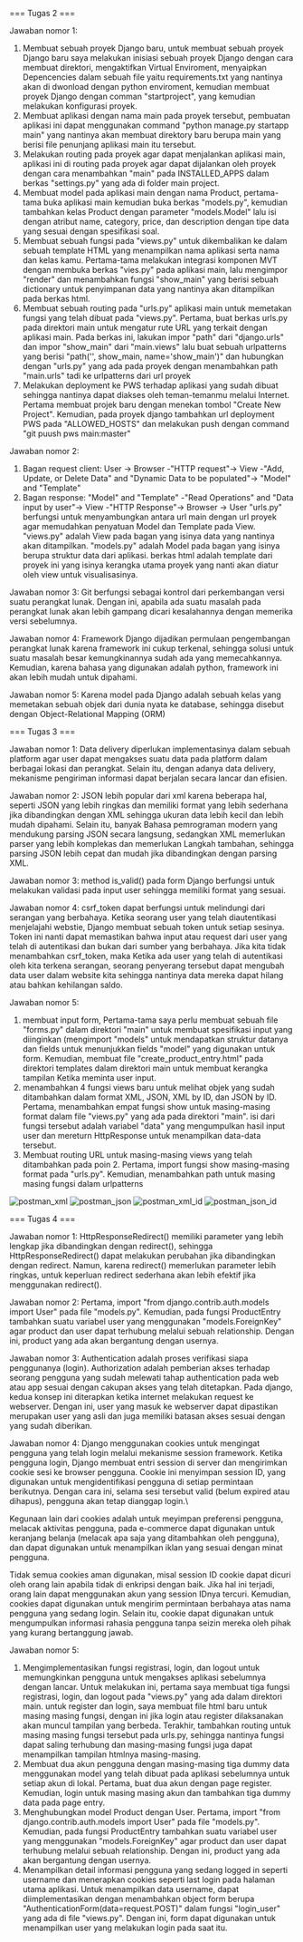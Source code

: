 === Tugas 2 ===

Jawaban nomor 1:
1) Membuat sebuah proyek Django baru, untuk membuat sebuah proyek Django baru saya melakukan inisiasi sebuah proyek Django dengan cara membuat direktori, mengaktifkan Virtual Enviroment, menyaipkan Depencencies dalam sebuah file yaitu requirements.txt yang nantinya akan di dwonload dengan python enviroment, kemudian membuat proyek Django dengan comman "startproject", yang kemudian melakukan konfigurasi proyek.
2) Membuat aplikasi dengan nama main pada proyek tersebut, pembuatan aplikasi ini dapat menggunakan command "python manage.py startapp main" yang nantinya akan membuat direktory baru berupa main yang berisi file penunjang aplikasi main itu tersebut. 
3) Melakukan routing pada proyek agar dapat menjalankan aplikasi main, aplikasi ini di routing pada proyek agar dapat dijalankan oleh proyek dengan cara menambahkan "main" pada INSTALLED_APPS dalam berkas "settings.py" yang ada di folder main project.
4) Membuat model pada aplikasi main dengan nama Product, pertama-tama buka aplikasi main kemudian buka berkas "models.py", kemudian tambahkan kelas Product dengan parameter "models.Model" lalu isi dengan atribut name, category, price, dan description dengan tipe data yang sesuai dengan spesifikasi soal.
5) Membuat sebuah fungsi pada "views.py" untuk dikembalikan ke dalam sebuah template HTML yang menampilkan nama aplikasi serta nama dan kelas kamu. Pertama-tama melakukan integrasi komponen MVT dengan membuka berkas "vies.py" pada aplikasi main, lalu mengimpor "render" dan menambahkan fungsi "show_main" yang berisi sebuah dictionary untuk penyimpanan data yang nantinya akan ditampilkan pada berkas html.
6) Membuat sebuah routing pada "urls.py" aplikasi main untuk memetakan fungsi yang telah dibuat pada "views.py". Pertama, buat berkas urls.py pada direktori main untuk mengatur rute URL yang terkait dengan aplikasi main. Pada berkas ini, lakukan impor "path" dari "django.urls" dan impor "show_main" dari "main.views" lalu buat sebuah urlpatterns yang berisi "path('', show_main, name='show_main')" dan hubungkan dengan "urls.py" yang ada pada proyek dengan menambahkan path "main.urls" tadi ke urlpatterns dari url proyek
7) Melakukan deployment ke PWS terhadap aplikasi yang sudah dibuat sehingga nantinya dapat diakses oleh teman-temanmu melalui Internet. Pertama membuat projek baru dengan menekan tombol "Create New Project". Kemudian, pada proyek django tambahkan url deployment PWS pada "ALLOWED_HOSTS" dan melakukan push dengan command "git puush pws main:master"

Jawaban nomor 2:
1) Bagan request client: User -> Browser -"HTTP request"-> View -"Add, Update, or Delete Data" and "Dynamic Data to be populated"-> "Model" and "Template"
2) Bagan response: "Model" and "Template" -"Read Operations" and "Data input by user"-> View -"HTTP Response"-> Browser -> User
"urls.py" berfungsi untuk menyambungkan antara url main dengan url proyek agar memudahkan penyatuan Model dan Template pada View. "views.py" adalah View pada bagan yang isinya data yang nantinya akan ditampilkan. "models.py" adalah Model pada bagan yang isinya berupa struktur data dari aplikasi. berkas html adalah template dari proyek ini yang isinya kerangka utama proyek yang nanti akan diatur oleh view untuk visualisasinya.

Jawaban nomor 3:
Git berfungsi sebagai kontrol dari perkembangan versi suatu perangkat lunak. Dengan ini, apabila ada suatu masalah pada perangkat lunak akan lebih gampang dicari kesalahannya dengan memerika versi sebelumnya.

Jawaban nomor 4:
Framework Django dijadikan permulaan pengembangan perangkat lunak karena framework ini cukup terkenal, sehingga solusi untuk suatu masalah besar kemungkinannya sudah ada yang memecahkannya. Kemudian, karena bahasa yang digunakan adalah python, framework ini akan lebih mudah untuk dipahami.

Jawaban nomor 5:
Karena model pada Django adalah sebuah kelas yang memetakan sebuah objek dari dunia nyata ke database, sehingga disebut dengan Object-Relational Mapping (ORM)

=== Tugas 3 ===

Jawaban nomor 1:
Data delivery diperlukan implementasinya dalam sebuah platform agar user dapat mengakses suatu data pada platform dalam berbagai lokasi dan perangkat. Selain itu, dengan adanya data delivery, mekanisme pengiriman informasi dapat berjalan secara lancar dan efisien.

Jawaban nomor 2:
JSON lebih popular dari xml karena beberapa hal, seperti JSON yang lebih ringkas dan memiliki format yang  lebih sederhana jika dibandingkan dengan XML sehingga ukuran data lebih kecil dan lebih mudah dipahami. Selain itu, banyak Bahasa pemrograman modern yang mendukung parsing JSON secara langsung, sedangkan XML memerlukan parser yang lebih komplekas dan memerlukan Langkah tambahan, sehingga parsing JSON lebih cepat dan mudah jika dibandingkan dengan parsing XML.

Jawaban nomor 3:
method is_valid() pada form Django berfungsi untuk melakukan validasi pada input user sehingga memiliki format yang sesuai.

Jawaban nomor 4:
csrf_token dapat berfungsi untuk melindungi dari serangan yang berbahaya. Ketika seorang user yang telah diautentikasi menjelajahi webstie, Django membuat sebuah token untuk setiap sesinya. Token ini nanti dapat memastikan bahwa input atau request dari user yang telah di autentikasi dan bukan dari sumber yang berbahaya. Jika kita tidak menambahkan csrf_token, maka Ketika ada user yang telah di autentikasi oleh kita terkena serangan, seorang penyerang tersebut dapat mengubah data user dalam website kita sehingga nantinya data mereka dapat hilang atau bahkan kehilangan saldo.

Jawaban nomor 5:
1) membuat input form, Pertama-tama saya perlu membuat sebuah file "forms.py" dalam direktori "main" untuk membuat spesifikasi input yang diinginkan (mengimport "models" untuk mendapatkan struktur datanya dan fields untuk menunjukkan fields "model" yang digunakan untuk form. Kemudian, membuat file "create_product_entry.html" pada direktori templates dalam direktori main untuk membuat kerangka tampilan Ketika meminta user input.
2) menambahkan 4 fungsi views baru untuk melihat objek yang sudah ditambahkan dalam format XML, JSON, XML by ID, dan JSON by ID. Pertama, menambahkan empat fungsi show untuk masing-masing format dalam file "views.py" yang ada pada direktori "main". isi dari fungsi tersebut adalah variabel "data" yang mengumpulkan hasil input user dan mereturn HttpResponse untuk menampilkan data-data tersebut.
3) Membuat routing URL untuk masing-masing views yang telah ditambahkan pada poin 2. Pertama, import fungsi show masing-masing format pada "urls.py". Kemudian, menambahkan path untuk masing masing fungsi dalam urlpatterns

![postman_xml](https://github.com/user-attachments/assets/797eafef-3e9c-4a55-94e7-49736e093417)
![postman_json](https://github.com/user-attachments/assets/7e5a62d2-1de9-4000-8b1c-04c1674076a4)
![postman_xml_id](https://github.com/user-attachments/assets/4d3b4167-76e9-4c1c-86d2-50fdcf667f28)
![postman_json_id](https://github.com/user-attachments/assets/0ff86db8-4c76-41d4-bccb-18e52c33b925)

=== Tugas 4 ===

Jawaban nomor 1:
HttpResponseRedirect() memiliki parameter yang lebih lengkap jika dibandingkan dengan redirect(), sehingga HttpResponseRedirect() dapat melakukan perubahan jika dibandingkan dengan redirect. Namun, karena redirect() memerlukan parameter lebih ringkas, untuk keperluan redirect sederhana akan lebih efektif jika menggunakan redirect().

Jawaban nomor 2:
Pertama, import "from django.contrib.auth.models import User" pada file "models.py". Kemudian, pada fungsi ProductEntry tambahkan suatu variabel user yang menggunakan "models.ForeignKey" agar product dan user dapat terhubung melalui sebuah relationship. Dengan ini, product yang ada akan bergantung dengan usernya.

Jawaban nomor 3:
Authentication adalah proses verifikasi siapa penggunanya (login). Authorization adalah pemberian akses terhadap seorang pengguna yang sudah melewati tahap authentication pada web atau app sesuai dengan cakupan akses yang telah ditetapkan. Pada django, kedua konsep ini diterapkan ketika internet melakukan request ke webserver. Dengan ini, user yang masuk ke webserver dapat dipastikan merupakan user yang asli dan juga memiliki batasan akses sesuai dengan yang sudah diberikan.

Jawaban nomor 4:
Django menggunakan cookies untuk mengingat pengguna yang telah login melalui mekanisme session framework. Ketika pengguna login, Django membuat entri session di server dan mengirimkan cookie sesi ke browser pengguna. Cookie ini menyimpan session ID, yang digunakan untuk mengidentifikasi pengguna di setiap permintaan berikutnya. Dengan cara ini, selama sesi tersebut valid (belum expired atau dihapus), pengguna akan tetap dianggap login.\

Kegunaan lain dari cookies adalah untuk meyimpan preferensi pengguna, melacak aktivitas pengguna, pada e-commerce dapat digunakan untuk keranjang belanja (melacak apa saja yang ditambahkan oleh pengguna), dan dapat digunakan untuk menampilkan iklan yang sesuai dengan minat pengguna.

Tidak semua cookies aman digunakan, misal session ID cookie dapat dicuri oleh orang lain apabila tidak di enkripsi dengan baik. Jika hal ini terjadi, orang lain dapat menggunakan akun yang session IDnya tercuri. Kemudian, cookies dapat digunakan untuk mengirim permintaan berbahaya atas nama pengguna yang sedang login. Selain itu, cookie dapat digunakan untuk mengumpulkan informasi rahasia pengguna tanpa seizin mereka oleh pihak yang kurang bertanggung jawab.

Jawaban nomor 5:
1) Mengimplementasikan fungsi registrasi, login, dan logout untuk memungkinkan pengguna untuk mengakses aplikasi sebelumnya dengan lancar. Untuk melakukan ini, pertama saya membuat tiga fungsi registrasi, login, dan logout pada "views.py" yang ada dalam direktori main. untuk register dan login, saya membuat file html baru untuk masing masing fungsi, dengan ini jika login atau register dilaksanakan akan muncul tampilan yang berbeda. Terakhir, tambahkan routing untuk masing masing fungsi tersebut pada urls.py, sehingga nantinya fungsi dapat saling terhubung dan masing-masing fungsi juga dapat menampilkan tampilan htmlnya masing-masing.
2) Membuat dua akun pengguna dengan masing-masing tiga dummy data menggunakan model yang telah dibuat pada aplikasi sebelumnya untuk setiap akun di lokal. Pertama, buat dua akun dengan page register. Kemudian, login untuk masing masing akun dan tambahkan tiga dummy data pada page entry.
3) Menghubungkan model Product dengan User. Pertama, import "from django.contrib.auth.models import User" pada file "models.py". Kemudian, pada fungsi ProductEntry tambahkan suatu variabel user yang menggunakan "models.ForeignKey" agar product dan user dapat terhubung melalui sebuah relationship. Dengan ini, product yang ada akan bergantung dengan usernya.
4) Menampilkan detail informasi pengguna yang sedang logged in seperti username dan menerapkan cookies seperti last login pada halaman utama aplikasi. Untuk menampilkan data username, dapat diimplementasikan dengan menambahkan object form berupa "AuthenticationForm(data=request.POST)" dalam fungsi "login_user" yang ada di file "views.py". Dengan ini, form dapat digunakan untuk menampilkan user yang melakukan login pada saat itu.